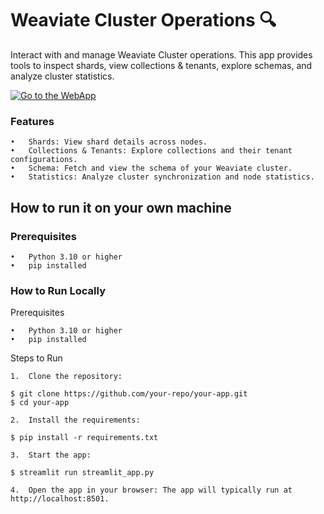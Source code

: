 # Weaviate Cluster Operations 🔍

Interact with and manage Weaviate Cluster operations. This app provides tools to inspect shards, view collections & tenants, explore schemas, and analyze cluster statistics.

[![Go to the WebApp](https://static.streamlit.io/badges/streamlit_badge_black_white.svg)](https://blank-app-template.streamlit.app/)

### Features

	•	Shards: View shard details across nodes.
	•	Collections & Tenants: Explore collections and their tenant configurations.
	•	Schema: Fetch and view the schema of your Weaviate cluster.
	•	Statistics: Analyze cluster synchronization and node statistics.

## How to run it on your own machine

### Prerequisites

	•	Python 3.10 or higher
	•	pip installed

### How to Run Locally

Prerequisites

	•	Python 3.10 or higher
	•	pip installed

Steps to Run

	1.	Clone the repository:

   ```
   $ git clone https://github.com/your-repo/your-app.git
   $ cd your-app
   ```

	2.	Install the requirements:

   ```
   $ pip install -r requirements.txt
   ```

	3.	Start the app:

   ```
   $ streamlit run streamlit_app.py
   ```

	4.	Open the app in your browser: The app will typically run at http://localhost:8501.
